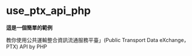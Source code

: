 # use_ptx_api_php

**這是一個簡單的範例**

教你使用公共運輸整合資訊流通服務平臺」(Public Transport Data eXchange，PTX) API by PHP
